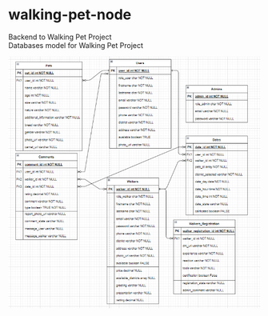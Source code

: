 # walking-pet-node

Backend to Walking Pet Project
<br>
Databases model for Walking Pet Project

<img src='/Walking-Pet-Database.PNG'>
